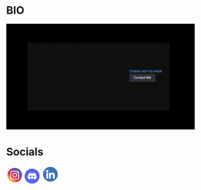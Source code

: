 # BIO
![gif](https://github.com/rishizip/python-lectures/blob/8dd93d9b129171c068fd2810dff3cee4fc7515a2/GIF%20-%20Made%20with%20Clipchamp%20(2).gif)

# Socials
[<img src="https://github.com/rishizip/python-lectures/blob/d8620d9ea38eb41470a4768855146dada56cc350/instagram_logo_2.o-removebg-preview.png" width="45">](https://www.instagram.com/rishizip/)
[<img src="https://github.com/rishizip/python-lectures/blob/c890c2a7708023ead44d02c7798ba52dc121baa4/v2-removebg-preview.png" width="40">](https://discord.gg/achie)
[<img src="https://github.com/rishizip/python-lectures/blob/e31d5918ae7cc30b9b6d03bd9055edbf1b258669/linkdin_logo-removebg-preview.png" width="50">](https://www.linkedin.com/in/hrishikesh-sarma-63a26a330/)

